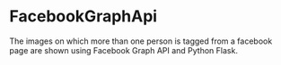 # FacebookGraphApi
The images on which more than one person is tagged from a facebook page are shown using Facebook Graph API and Python Flask.
